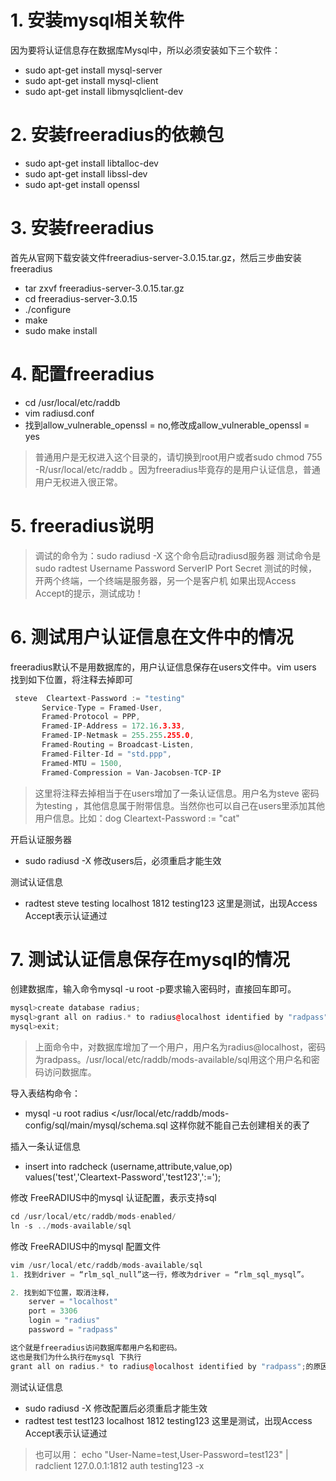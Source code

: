 # 1. 安装mysql相关软件
因为要将认证信息存在数据库Mysql中，所以必须安装如下三个软件：
- sudo apt-get install mysql-server
- sudo apt-get install mysql-client
- sudo apt-get install libmysqlclient-dev

# 2. 安装freeradius的依赖包
- sudo apt-get install libtalloc-dev
- sudo apt-get install libssl-dev
- sudo apt-get install openssl

# 3. 安装freeradius
首先从官网下载安装文件freeradius-server-3.0.15.tar.gz，然后三步曲安装freeradius
- tar zxvf freeradius-server-3.0.15.tar.gz  
- cd freeradius-server-3.0.15  
- ./configure 
- make
- sudo make install

# 4. 配置freeradius
- cd /usr/local/etc/raddb 
- vim radiusd.conf
- 找到allow_vulnerable_openssl = no,修改成allow_vulnerable_openssl = yes

> 普通用户是无权进入这个目录的，请切换到root用户或者sudo chmod 755 -R/usr/local/etc/raddb 。因为freeradius毕竟存的是用户认证信息，普通用户无权进入很正常。

# 5. freeradius说明
> 调试的命令为：sudo radiusd -X 这个命令启动radiusd服务器 
测试命令是 sudo radtest Username Password ServerIP Port Secret 
测试的时候，开两个终端，一个终端是服务器，另一个是客户机 
如果出现Access Accept的提示，测试成功！

# 6. 测试用户认证信息在文件中的情况
freeradius默认不是用数据库的，用户认证信息保存在users文件中。vim users  找到如下位置，将注释去掉即可
```cpp
 steve  Cleartext-Password := "testing"
       Service-Type = Framed-User,
       Framed-Protocol = PPP,
       Framed-IP-Address = 172.16.3.33,
       Framed-IP-Netmask = 255.255.255.0,
       Framed-Routing = Broadcast-Listen,
       Framed-Filter-Id = "std.ppp",
       Framed-MTU = 1500,
       Framed-Compression = Van-Jacobsen-TCP-IP
```
>这里将注释去掉相当于在users增加了一条认证信息。用户名为steve 密码为testing ，其他信息属于附带信息。当然你也可以自己在users里添加其他用户信息。比如：dog  Cleartext-Password := "cat"

开启认证服务器
- sudo radiusd -X   修改users后，必须重启才能生效

测试认证信息
- radtest steve testing localhost 1812 testing123     这里是测试，出现Access Accept表示认证通过

# 7. 测试认证信息保存在mysql的情况
创建数据库，输入命令mysql -u root -p要求输入密码时，直接回车即可。
```cpp
mysql>create database radius;
mysql>grant all on radius.* to radius@localhost identified by "radpass"; 
mysql>exit;
```
> 上面命令中，对数据库增加了一个用户，用户名为radius@localhost，密码为radpass。/usr/local/etc/raddb/mods-available/sql用这个用户名和密码访问数据库。

导入表结构命令：
- mysql -u root radius </usr/local/etc/raddb/mods-config/sql/main/mysql/schema.sql
这样你就不能自己去创建相关的表了

插入一条认证信息
- insert into radcheck (username,attribute,value,op) values('test','Cleartext-Password','test123',':=');

修改 FreeRADIUS中的mysql 认证配置，表示支持sql
```cpp
cd /usr/local/etc/raddb/mods-enabled/
ln -s ../mods-available/sql
```

修改 FreeRADIUS中的mysql 配置文件
```cpp
vim /usr/local/etc/raddb/mods-available/sql
1. 找到driver = “rlm_sql_null”这一行，修改为driver = “rlm_sql_mysql”。

2. 找到如下位置，取消注释，
    server = "localhost"
    port = 3306
    login = "radius"
    password = "radpass"

这个就是freeradius访问数据库都用户名和密码。
这也是我们为什么执行在mysql 下执行
grant all on radius.* to radius@localhost identified by "radpass";的原因  
```

测试认证信息
- sudo radiusd -X  修改配置后必须重启才能生效
- radtest test test123 localhost 1812 testing123     这里是测试，出现Access Accept表示认证通过
> 也可以用：
> echo "User-Name=test,User-Password=test123" | radclient 127.0.0.1:1812 auth testing123 -x


